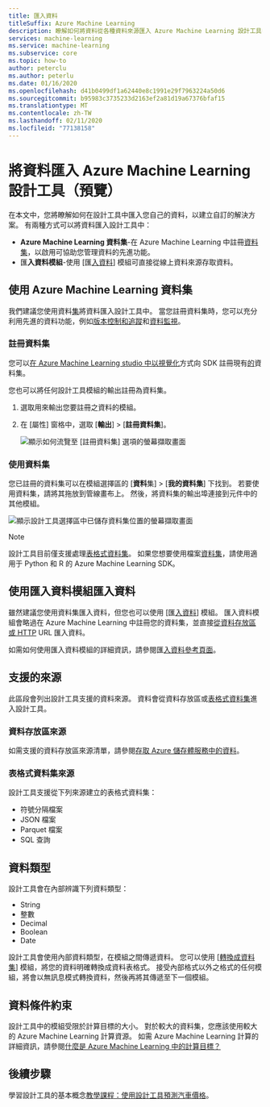 ```yaml
---
title: 匯入資料
titleSuffix: Azure Machine Learning
description: 瞭解如何將資料從各種資料來源匯入 Azure Machine Learning 設計工具中。
services: machine-learning
ms.service: machine-learning
ms.subservice: core
ms.topic: how-to
author: peterclu
ms.author: peterlu
ms.date: 01/16/2020
ms.openlocfilehash: d41b0499df1a62440e8c1991e29f7963224a50d6
ms.sourcegitcommit: b95983c3735233d2163ef2a81d19a67376bfaf15
ms.translationtype: MT
ms.contentlocale: zh-TW
ms.lasthandoff: 02/11/2020
ms.locfileid: "77138158"
---
```

# <a name="import-your-data-into-azure-machine-learning-designer-preview"></a>將資料匯入 Azure Machine Learning 設計工具（預覽）

在本文中，您將瞭解如何在設計工具中匯入您自己的資料，以建立自訂的解決方案。 有兩種方式可以將資料匯入設計工具中： 

* **Azure Machine Learning 資料集**-在 Azure Machine Learning 中註冊[資料集](concept-data.md#datasets)，以啟用可協助您管理資料的先進功能。
* 匯**入資料模組**-使用 [匯[入資料](algorithm-module-reference/import-data.md)] 模組可直接從線上資料來源存取資料。

## <a name="use-azure-machine-learning-datasets"></a>使用 Azure Machine Learning 資料集

我們建議您使用資料[集](concept-data.md#datasets)將資料匯入設計工具中。 當您註冊資料集時，您可以充分利用先進的資料功能，例如[版本控制和追蹤](how-to-version-track-datasets.md)和[資料監視](how-to-monitor-datasets.md)。

### <a name="register-a-dataset"></a>註冊資料集

您可以[在 Azure Machine Learning studio 中以視覺化](how-to-create-register-datasets.md#use-the-ui)方式向 SDK 註冊現有[的](how-to-create-register-datasets.md#use-the-sdk)資料集。

您也可以將任何設計工具模組的輸出註冊為資料集。

1. 選取用來輸出您要註冊之資料的模組。

1. 在 [屬性] 窗格中，選取 [**輸出**] > [**註冊資料集**]。

    ![顯示如何流覽至 [註冊資料集] 選項的螢幕擷取畫面](media/how-to-designer-import-data/register-dataset-designer.png)

### <a name="use-a-dataset"></a>使用資料集

您已註冊的資料集可以在模組選擇區的 [**資料**集] > [**我的資料集**] 下找到。 若要使用資料集，請將其拖放到管線畫布上。 然後，將資料集的輸出埠連接到元件中的其他模組。

![顯示設計工具選擇區中已儲存資料集位置的螢幕擷取畫面](media/how-to-designer-import-data/use-datasets-designer.png)



> [!NOTE]
> 設計工具目前僅支援處理[表格式資料集](how-to-create-register-datasets.md#dataset-types)。 如果您想要使用檔案[資料集](how-to-create-register-datasets.md#dataset-types)，請使用適用于 Python 和 R 的 Azure Machine Learning SDK。

## <a name="import-data-using-the-import-data-module"></a>使用匯入資料模組匯入資料

雖然建議您使用資料集匯入資料，但您也可以使用 [匯[入資料](algorithm-module-reference/import-data.md)] 模組。 匯入資料模組會略過在 Azure Machine Learning 中註冊您的資料集，並直接[從資料存放區或 HTTP](concept-data.md#datastores) URL 匯入資料。

如需如何使用匯入資料模組的詳細資訊，請參閱匯[入資料參考頁面](algorithm-module-reference/import-data.md)。


## <a name="supported-sources"></a>支援的來源

此區段會列出設計工具支援的資料來源。 資料會從資料存放區或[表格式資料集](how-to-create-register-datasets.md#dataset-types)進入設計工具。

### <a name="datastore-sources"></a>資料存放區來源
如需支援的資料存放區來源清單，請參閱[存取 Azure 儲存體服務中的資料](how-to-access-data.md#supported-data-storage-service-types)。

### <a name="tabular-dataset-sources"></a>表格式資料集來源

設計工具支援從下列來源建立的表格式資料集：
 * 符號分隔檔案
 * JSON 檔案
 * Parquet 檔案
 * SQL 查詢

## <a name="data-types"></a>資料類型

設計工具會在內部辨識下列資料類型：

* String
* 整數
* Decimal
* Boolean
* Date

設計工具會使用內部資料類型，在模組之間傳遞資料。 您可以使用 [[轉換成資料集](algorithm-module-reference/convert-to-dataset.md)] 模組，將您的資料明確轉換成資料表格式。 接受內部格式以外之格式的任何模組，將會以無訊息模式轉換資料，然後再將其傳遞至下一個模組。

## <a name="data-constraints"></a>資料條件約束

設計工具中的模組受限於計算目標的大小。 對於較大的資料集，您應該使用較大的 Azure Machine Learning 計算資源。 如需 Azure Machine Learning 計算的詳細資訊，請參閱[什麼是 Azure Machine Learning 中的計算目標？](concept-compute-target.md#azure-machine-learning-compute-managed)

## <a name="next-steps"></a>後續步驟

學習設計工具的基本概念[教學課程：使用設計工具預測汽車價格](tutorial-designer-automobile-price-train-score.md)。